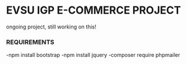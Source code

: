# EVSU IGP E-COMMERCE PROJECT
ongoing project, still working on this!

### REQUIREMENTS
-npm install bootstrap
-npm install jquery
-composer require phpmailer

